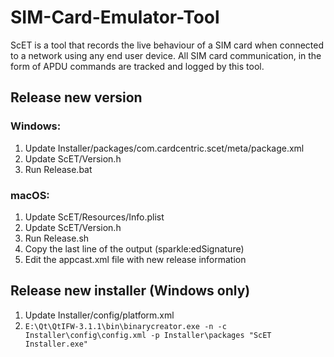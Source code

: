 # SIM-Card-Emulator-Tool
ScET is a tool that records the live behaviour of a SIM card when connected to a network using any end user device. All SIM card communication, in the form of APDU commands are tracked and logged by this tool.


## Release new version

### Windows:

1. Update Installer/packages/com.cardcentric.scet/meta/package.xml
2. Update ScET/Version.h
3. Run Release.bat

### macOS:

1. Update ScET/Resources/Info.plist
2. Update ScET/Version.h
3. Run Release.sh
4. Copy the last line of the output (sparkle:edSignature)
5. Edit the appcast.xml file with new release information

## Release new installer (Windows only)

1. Update Installer/config/platform.xml
2. `E:\Qt\QtIFW-3.1.1\bin\binarycreator.exe -n -c Installer\config\config.xml -p Installer\packages "ScET Installer.exe"`
